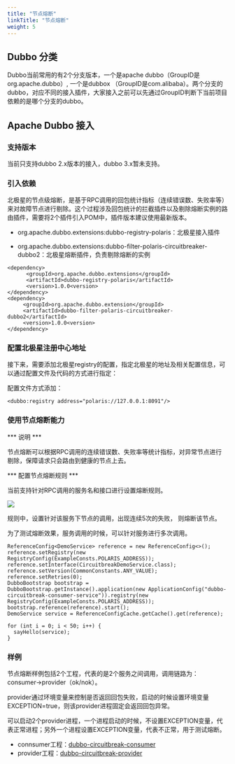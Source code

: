 ```yaml
---
title: "节点熔断"
linkTitle: "节点熔断"
weight: 5
---
```


## Dubbo 分类

Dubbo当前常用的有2个分支版本，一个是apache dubbo（GroupID是org.apache.dubbo）, 一个是dubbox （GroupID是com.alibaba）。两个分支的dubbo，对应不同的接入插件，大家接入之前可以先通过GroupID判断下当前项目依赖的是哪个分支的dubbo。

## Apache Dubbo 接入

### 支持版本

当前只支持dubbo 2.x版本的接入，dubbo 3.x暂未支持。

### 引入依赖

北极星的节点级熔断，是基于RPC调用的回包统计指标（连续错误数、失败率等）来对故障节点进行剔除。这个过程涉及回包统计的拦截插件以及剔除熔断实例的路由插件，需要将2个插件引入POM中，插件版本建议使用最新版本。

- org.apache.dubbo.extensions:dubbo-registry-polaris：北极星接入插件

- org.apache.dubbo.extensions:dubbo-filter-polaris-circuitbreaker-dubbo2：北极星熔断插件，负责剔除熔断的实例

```
<dependency>
      <groupId>org.apache.dubbo.extensions</groupId>
      <artifactId>dubbo-registry-polaris</artifactId>
      <version>1.0.0<version>
</dependency>
<dependency>
     <groupId>org.apache.dubbo.extension</groupId>
     <artifactId>dubbo-filter-polaris-circuitbreaker-dubbo2</artifactId>
     <version>1.0.0<version>
</dependency>
```

### 配置北极星注册中心地址

接下来，需要添加北极星registry的配置，指定北极星的地址及相关配置信息，可以通过配置文件及代码的方式进行指定：

配置文件方式添加：

```
<dubbo:registry address="polaris://127.0.0.1:8091"/>
```

### 使用节点熔断能力

*** 说明 ***

节点熔断可以根据RPC调用的连续错误数、失败率等统计指标，对异常节点进行剔除，保障请求只会路由到健康的节点上去。

*** 配置节点熔断规则 ***

当前支持针对RPC调用的服务名和接口进行设置熔断规则。

![](../图片/熔断规则.png)

规则中，设置针对该服务下节点的调用，出现连续5次的失败， 则熔断该节点。

为了测试熔断效果，服务调用的时候，可以针对服务进行多次调用。

````
ReferenceConfig<DemoService> reference = new ReferenceConfig<>();
reference.setRegistry(new RegistryConfig(ExampleConsts.POLARIS_ADDRESS));
reference.setInterface(CircuitbreakDemoService.class);
reference.setVersion(CommonConstants.ANY_VALUE);
reference.setRetries(0);
DubboBootstrap bootstrap = DubboBootstrap.getInstance().application(new ApplicationConfig("dubbo-circuitbreak-consumer-service")).registry(new RegistryConfig(ExampleConsts.POLARIS_ADDRESS));
bootstrap.reference(reference).start();
DemoService service = ReferenceConfigCache.getCache().get(reference);

for (int i = 0; i < 50; i++) {
  sayHello(service);
}

````

### 样例

节点熔断样例包括2个工程，代表的是2个服务之间调用，调用链路为：consumer->provider（ok/nok）。

provider通过环境变量来控制是否返回回包失败，启动的时候设置环境变量EXCEPTION=true，则该provider进程固定会返回回包异常。

可以启动2个provider进程，一个进程启动的时候，不设置EXCEPTION变量，代表正常进程；另外一个进程设置EXCEPTION变量，代表不正常，用于测试熔断。

- connsumer工程：[dubbo-circuitbreak-consumer](https://github.com/polarismesh/dubbo-java-polaris/tree/main/dubbo/dubbo-examples/dubbo-circuitbreak-example/dubbo-circuitbreak-consumer)
- provider工程：[dubbo-circuitbreak-provider](https://github.com/polarismesh/dubbo-java-polaris/tree/main/dubbo/dubbo-examples/dubbo-circuitbreak-example/dubbo-circuitbreak-provider)

